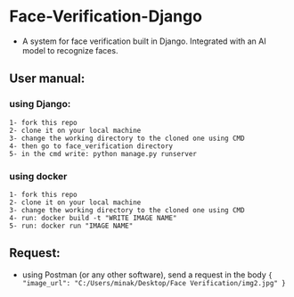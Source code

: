 # Face-Verification-Django
  - A system for face verification built in Django. Integrated with an AI model to recognize faces.
    
## User manual:
  ### using Django:
    1- fork this repo
    2- clone it on your local machine
    3- change the working directory to the cloned one using CMD
    4- then go to face_verification directory
    5- in the cmd write: python manage.py runserver

  ### using docker
    1- fork this repo
    2- clone it on your local machine
    3- change the working directory to the cloned one using CMD
    4- run: docker build -t "WRITE IMAGE NAME"
    5- run: docker run "IMAGE NAME"

## Request:
  - using Postman (or any other software), send a request in the body
`{
"image_url": "C:/Users/minak/Desktop/Face Verification/img2.jpg"
}`
